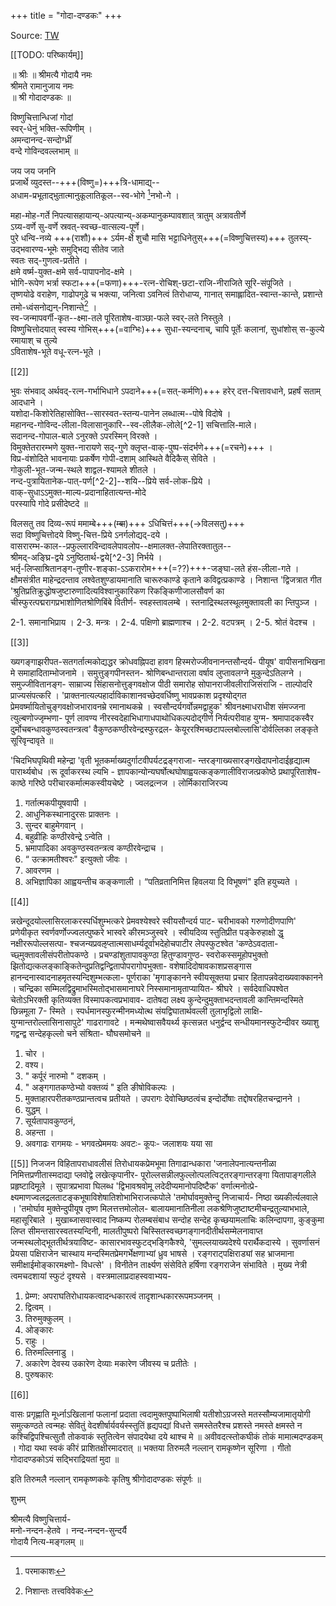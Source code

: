 +++
title = "गोदा-दण्डकः"
+++

Source: [TW](https://archive.org/download/shrI-vaiShNava-kAvyAni/godA-daNDakaH.pdf)

[[TODO: परिष्कार्यम्]]

॥ श्रीः ॥ श्रीमत्यै गोदायै नमः   
श्रीमते रामानुजाय नमः   
॥ श्री गोदादण्डकः ॥  

विष्णुचित्तान्धिजां गोदां  
स्वर्-धेनुं भक्ति-रूपिणीम् ।  
अमन्दानन्द-सन्दोग्ध्रीं  
वन्दे गोविन्दवल्लभाम् ॥ 

जय जय जननि  
प्रजार्थे व्युदस्त--+++(विष्णु=)+++त्रि-धामाद्य्--  
अधाम-प्रभूताद्भुतात्मानुकूलातिकूल--स्व-भोगे [^1]नभो-गे ।  

महा-मोह-गर्ते निपत्यासहायान्य्-अपत्यान्य्-अकम्पानुकम्पावशात् त्रातुम् अत्रावतीर्णे  
ऽग्र्य-वर्णे सु-वर्णे स्रवत्-स्वच्छ-वात्सल्य-पूर्णे।  
पुरे धन्वि-नव्ये +++(राशौ)+++ ऽर्यम-र्क्षे शुचौ मासि भट्टाधिनेतुस्+++(=विष्णुचित्तस्य)+++ तुलस्य्-उद्भवारण्य-भूमेः समुद्भिद्य सीतेव जाते  
स्वतः सद्-गुणत्व-प्रतीते ।  
क्षमे वर्ष्म-युक्त-क्षमे सर्व-पापापनोद-क्षमे ।  
भोगि-रूपेण भर्त्रा स्फटा+++(=फणा)+++-रत्न-रोचिश्-छटा-राजि-नीराजिते सूरि-संपूजिते ।  
तृष्णयोढे वराहेण, गाढोपगूढे च भक्त्या, जनित्वा ऽवनित्वं तिरोधाप्य, गानात् समाह्लादित-स्वान्त-कान्ते, प्रशान्ते तमो-ध्वंसनोद्यन्-निशान्ते[^2] ।  
स्व-जन्मापवर्गी-कृत--क्ष्मा-तले पूरिताशेष-वाञ्छा-फले स्वर्-लते निस्तुले ।  
विष्णुचित्तोदयात् स्वस्य गोभिस्+++(=वाग्भिः)+++ सुधा-स्यन्दनाच्, चापि पूर्तेः कलानां, सुधांशोस् स-कुल्ये  
रमायाश् च तुल्ये  
ऽविताशेष-भूते वधू-रत्न-भूते ।  

[^1]: परमाकाशः
[^2]: निशान्तः तत्त्वविवेकः 

[[2]] 

भुवः संभवाद् अर्थवद्-रत्न-गर्भाभिधाने ऽपदाने+++(=सत्-कर्मणि)+++ हरेर् दत्त-चित्तावधाने, प्रहर्षं सताम् आदधाने ।  
यशोदा-किशोरेतिहासोक्ति--सारस्वत-स्तन्य-पानेन लब्धात्म--पोषे विदोषे ।  
महानन्द-गोविन्द-लीला-विलासानुकारि--स्व-लीलैक-लोले[^2-1] सचित्तालि-माले।  
सदानन्द-गोपाल-बाले ऽनुरक्ते ऽपरस्मिन् विरक्ते ।  
विमुक्तेतरारम्भणे युक्त-नारायणे सद्-गुणे क्लृप्त-वाक्-पुष्प-संदर्भणे+++(=रचने)+++ ।  
विप्र-वंशोदिते भावनायाः प्रकर्षेण गोपी-दशाम् आस्थिते वैदिकैस् सेविते ।  
गोकुली-भूत-जन्म-स्थले शाद्वल-श्यामले शीतले ।  
नन्द-पुत्रायितानेक-पात्-पर्ण[^2-2]--शयि--प्रिये सर्व-लोक-प्रिये ।  
वाक्-सुधाऽऽमुक्त-माल्य-प्रदानाहितात्यन्त-मोदे  
परस्यापि गोदे प्रसीदेष्टदे ॥ 


विलसतु तव दिव्य-रूपं ममाम्बे+++(~~म्बा~~)+++ ऽधिचित्तं+++(→विलसतु)+++  
सदा विष्णुचित्तोदये विष्णु-चित्त-प्रिये ऽनर्गलोद्यद्-दये ।  
वासरारम्भ-काल--प्रफुल्लारविन्दावलेपावलोप--क्षमालक्त-लेपातिरक्तातुल--  
श्रीमद्-अङ्घ्रि-द्वये ऽनुष्ठितार्थ-द्वये[^2-3] निर्भये ।  
भर्तृ-लिप्साश्रितानङ्ग-तूणीर-शङ्का-ऽऽकरारोम+++(=??)+++-जङ्घा-लते हंस-लीला-गते ।  
क्षौमसंत्रीत माहेन्द्रदन्ताव लश्वेतशुण्डायमानाति चारूरुकाण्डे कृताने कविद्वत्प्रकाण्डे । निशान्त 'द्विजत्रात गीत 'श्रुतिप्रतिक्रुद्धोषजुष्टारुणादित्यविश्वानुकारिकण रिकङ्किणीजालसौवर्ण का चीस्फुरत्पद्मरागप्रभाशोणितश्रोणिबिंबे वितीर्ण- स्वहस्तावलम्बे । स्तनाद्रिस्थलस्थूलमुक्तावली का न्तिपुञ्ज । 

2-1. समानाभिप्राय । 
2-3. मन्त्रः । 
2-4. पक्षिणो ब्राह्मणाश्च । 
2-2. वटपत्रम् । 
2-5. श्रोतं वेदश्च । 

[[3]] 

ख्यगङ्गाझरीपत-सतगर्तात्मकोद्यद्धर क्रोधवह्निपदा हावग हिस्मरोज्जीवनानन्तसौन्दर्य- पीयूष' वापीसनाभिखना मे समाहादिताम्भोजनामे । समुत्तुङ्गपीनस्तन- श्रोणिबन्धान्तराला वर्षाव लुप्तावलग्ने मुकुन्देऽतिलग्ने । समुज्जीवितानङ्ग- साम्राज्य सिंहासनोत्तुङ्गवक्षोज पीठी समारोह सोपानराजीवलीराजिसंराजि - ताल्पोदरि प्राज्यसंपत्करि । 'प्राक्तनात्यल्पहार्दाविकाशानवच्छेदवर्धिष्णु भावप्रकाश प्रदृश्योद्गत प्रेमवर्ष्मायितोचुङ्गवक्षोजभारावनम्रे रमानाथकम्रे । स्वसौन्दर्यगर्वोन्नमद्वाहुक' श्रीवनक्ष्माधराधीश संमज्जना त्युल्बणोज्जृम्भणा- पूर्ण लावण्य नीरस्वदेहाभिधागाधपाथोधिकल्पदोद्गीर्ण निर्यत्परीवाह युग्म- श्रमापादकस्वैर दुर्मोचबन्धावकुण्ठस्वतन्त्रत्व' वैकुण्ठकण्ठीरवेन्द्रस्फुरद्रल- केयूररश्मिच्छटापल्लबोल्लासि'दोर्वल्लिका लङ्कृते सूरिवृन्दावृते ॥ 


'चिदभिघपृथिवी महेन्द्रा 'वृती भूतकर्माख्यदुर्गाटवीपर्यटद्रङ्गराजा- न्तरङ्गाख्यसारङ्गखेदापनोदाईहृद्यात्म पारार्थ्यबोध ।रू दूर्वाकरस्थ ल्यभि - ज्ञापकान्योन्यघर्षोत्थघोषाह्वयत्कङ्कणालीविराजत्प्रकोष्ठे प्रथापूरिताशेष- काष्ठे गरिष्ठे परीचारकर्मात्मकस्वीयचेष्टे । ज्वलद्रत्नज । लोर्मिकाराजिरज्य 

1. गर्तात्मकपीयूषवापी । 
2. आधुनिकस्थानादुरसः प्राक्तनः ।  
3. सुन्दर बाहुमेगवान् ।  
4. बहुव्रीहिः कण्ठीरवेन्द्रे ऽन्वेति ।  
5. भ्रमापादिका अवकुण्ठस्वतन्त्रत्व कण्ठीरवेन्द्राच । 
6. “ उत्क्रामतीश्वरः" इत्युक्तो जीवः । 
7. आवरणम । 
8. अभिज्ञापिका आह्वयन्तीच कङ्कणाली । “पतिव्रतानिमित्त हिवलया दि 
विभूषणं" इति हयुच्यते । 

[[4]] 

न्नखेन्दूदयोल्लासिरलाकरस्पर्धिशुम्भत्करे प्रेमवश्येश्वरे स्वीयसौन्दर्य पाट- चरीभावको गरुणोदीणपाणि' प्रणेयीकृत स्वर्णवर्णोज्ज्वलत्पुष्करे भास्वरे कीरमञ्जुस्वरे । स्वीयदिव्य स्तुतिप्रीत पङ्केरुहाक्षो द्धृ नक्षीररूपोल्लसत्पा- श्चजन्यप्रवऌप्तात्मसाधर्म्यदूर्वाभदेहोचपाटीर लेपस्फुटश्वेत 'कण्ठेऽवदाता- च्छ्मुक्तावलीसंपरीतोपकण्ठे । प्रचण्डांशुतापावकुण्ठा हितुण्डावगुण्ठ- स्वरोकस्समूहोपभुक्तो झितोद्यत्कलङ्काङ्कितेन्दुप्रतिद्वन्द्वितापोपरागोपभुक्ता- वशेषादिदोषावकाशप्रसङ्गास हानन्दनास्वादनाहमृतस्यन्दिशुम्भत्कला- पूर्णराका 'मृगाङ्कानने स्वीयसूक्तया प्रचार हितापन्नवेदाख्यवाक्कानने । चन्द्रिका सम्मिलद्विद्रुमाभस्मितोद्भासमानाघरे निस्समानामृताप्यायित- श्रीघरे । सर्वदेवाधिपश्वेत चेतोऽभिरक्ती कृतिव्यक्त विस्मापकत्वप्रभावाव- दातेषदा लक्ष्य कुन्देन्दुमुक्ताभदन्तावली कान्तिमन्दस्मिते छिन्नमूला 7- स्मिते । स्पर्धमानस्फुरन्मीनमध्योत्थ संयद्विघातार्थवल्ली तुलाभृद्विलो लाक्षि- युग्मान्तरोल्लासिनासापुटे' गाढरागावटे । मन्मथेष्वासवैयर्थ्य कृत्सन्नत धनुर्द्वन्द सन्धीयमानस्फुटेन्दीवर ख्याशु गद्वन्द्व सन्देहकृल्लो चने संश्रिता- घौघसमोचने ॥ 


1. चोर । 
2. वश्य।  
3. " कर्पूरं नारुमो " दशकम् ।  
4. " अङ्गगातकण्ठेभ्यो वक्तव्यं " इति ङीषोविकल्पः । 
5. मुक्ताहारपरीतकण्ठप्रान्तत्वच प्रतीयते । उपरागः देवोच्छिष्ठत्वंच इन्दोर्दोषाः तद्दोषरहितचन्द्रानने । 
8. युद्धम् ।  
6. सूर्यतापावकुण्ठनं, 
7. अहन्ता । 
9. अवगाढः रागमयः - भगवत्प्रेममयः अवटः- कूपः- जलाशयः यया सा 


[[5]] 
निजजन विहितापराधावलीसं तिरोधायकप्रेमभूमा तिगाढान्धकारा 'जनालेपनात्यन्तनीळा निमित्तप्रणीतास्मदाद्या प्लवोद्वे लखेत्कृपानीर- पूरोल्लसन्नीलफुल्लोत्पलत्विट्तरङ्गान्तरङ्गा यितापाङ्गलीले प्रहृष्टादिमूले । सुपात्रप्रभावा घिलब्ध 'द्विभावश्रवोमू लदेदीप्यमानोपदिष्टैक' वर्णात्मनोत्प्रे- क्ष्यमाणज्वलद्रलताटङ्कभूषाविशेषातिशोभाभिराजत्कपोले 
'तमोर्घावमुक्तेन्दु 
निजाचार्य- निष्ठा ख्यकीर्त्यलवाले । 'तमोर्घाव मुक्तेन्दुपीयूष तृष्ण मिलत्तत्तमोलोल- बालायमानातिनीला लकश्रेणिजुष्टाष्टमीचन्द्रतुल्याभभाले, महासूरिबाले । मुखाब्जासवास्वाद निष्कम्प रोलम्बसंबाध सन्दोह सन्देह कृच्छयामलाचिः कलिन्दापगा, कुङ्कुमा लिप्त सीमन्तसारस्वतस्यन्दिनी, मालतीपुष्परो चिस्सितस्वच्छगङ्गानदीतीर्थसम्मेलनावाप्त जन्मस्थलोद्भूततीर्थत्रयाविष्ट- कासारभावस्फुटद्भङ्गिकैश्ये, 'सुमल्लयाख्यदेश्ये परार्थैकदास्ये । सुवर्णासनं प्रेयसा पक्षिराजेन चास्थाय मन्दस्मितप्रेमगर्भेक्षणाभ्यां ध्रुव भाषसे । रङ्गराट्पक्षिराड्यां सह भ्राजमाना समीक्षाईमोङ्कारमक्ष्णो- विधत्से' । विनीतेन तार्क्ष्यण संसेविते हर्षिणा रङ्गराजेन संभाविते । मुख्य नेत्री त्वमचदशायां स्फुटं दृश्यसे । वस्त्रमालाप्रदाहस्ववाभ्यय- 

1. प्रेम्ण: अपराघतिरोधायकत्वादन्धकारत्वं तादृशान्धकाररूपमञ्जनम् । 
2. द्वित्वम् । 
5. तिरुमुक्कुलम् । 
3. ओङ्कारः 
4. राहुः । 
6. तिरुमल्लिनाडु । 
7. अकारेण देवस्य उकारेण देव्याः मकारेण जीवस्य च प्रतीतेः । 
8. पुरुषकारः 

[[6]] 

वासः प्रगृह्णाति मूर्ध्नाऽखिलानां फलानां प्रदाता त्वदामुक्तपुष्पाभिलाषी यतीशोऽग्रजस्ते मतस्सौम्यजामातृयोगी समुत्कण्ठते त्वन्महः सेवितुं वेदशीर्षार्यवर्यस्स्तुतिं हृद्यपद्यां विधत्ते समस्तेतरैश्च प्रशस्ते नमस्ते क्षमस्ते न कश्चिद्विपश्चित्सुतौ तोकवाकं स्तुतित्वेन संपादयेथा दये थाश्च मे ॥ 
अवीवदत्स्तोकघीकं तोकं मामात्मदण्डकम् । गोदा यथा स्वकं कीरं प्राशितक्षीरमादरात् ॥ भक्तया तिरुमलै नल्लान् रामकृष्णेन सूरिणा । गीतो गोदादण्डकोऽयं सद्भिराद्रियतां मुदा ॥ 

इति तिरुमलै नल्लान् रामकृष्णकवेः कृतिषु श्रीगोदादण्डकः संपूर्णः ॥ 

शुभम्  

श्रीमत्यै विष्णुचित्तार्य-  
मनो-नन्दन-हेतवे । 
नन्द-नन्दन-सुन्दर्यै  
गोदायै नित्य-मङ्गलम् ॥